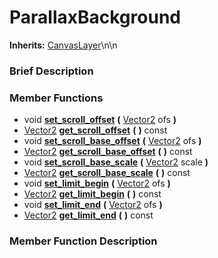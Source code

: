 #  ParallaxBackground  
**Inherits:** [CanvasLayer](class_canvaslayer)\\n\\n
###  Brief Description  


###  Member Functions 
  * void  **[set_scroll_offset](#set_scroll_offset)**  **(** [Vector2](class_vector2) ofs  **)**
  * [Vector2](class_vector2)  **[get_scroll_offset](#get_scroll_offset)**  **(** **)** const
  * void  **[set_scroll_base_offset](#set_scroll_base_offset)**  **(** [Vector2](class_vector2) ofs  **)**
  * [Vector2](class_vector2)  **[get_scroll_base_offset](#get_scroll_base_offset)**  **(** **)** const
  * void  **[set_scroll_base_scale](#set_scroll_base_scale)**  **(** [Vector2](class_vector2) scale  **)**
  * [Vector2](class_vector2)  **[get_scroll_base_scale](#get_scroll_base_scale)**  **(** **)** const
  * void  **[set_limit_begin](#set_limit_begin)**  **(** [Vector2](class_vector2) ofs  **)**
  * [Vector2](class_vector2)  **[get_limit_begin](#get_limit_begin)**  **(** **)** const
  * void  **[set_limit_end](#set_limit_end)**  **(** [Vector2](class_vector2) ofs  **)**
  * [Vector2](class_vector2)  **[get_limit_end](#get_limit_end)**  **(** **)** const

###  Member Function Description  
